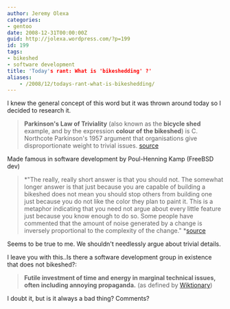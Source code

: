 ```yaml
---
author: Jeremy Olexa
categories:
- gentoo
date: 2008-12-31T00:00:00Z
guid: http://jolexa.wordpress.com/?p=199
id: 199
tags:
- bikeshed
- software development
title: 'Today's rant: What is 'bikeshedding' ?'
aliases:
    - /2008/12/todays-rant-what-is-bikeshedding/
---
```


I knew the general concept of this word but it was thrown around today so I decided to research it.

> **Parkinson's Law of Triviality** (also known as the **bicycle shed** example, and by the expression **colour of the bikeshed**) is C. Northcote Parkinson's 1957 argument that organisations give disproportionate weight to trivial issues. [source][1]

Made famous in software development by Poul-Henning Kamp (FreeBSD dev)

> *"The really, really short answer is that you should not. The somewhat longer answer is that just because you are capable of building a bikeshed does not mean you should stop others from building one just because you do not like the color they plan to paint it. This is a metaphor indicating that you need not argue about every little feature just because you know enough to do so. Some people have commented that the amount of noise generated by a change is inversely proportional to the complexity of the change." *[source][2]

Seems to be true to me. We shouldn't needlessly argue about trivial details.

I leave you with this..Is there a software development group in existence that does not bikeshed?:

> **Futile investment of time and energy in marginal technical issues, often including annoying propaganda.** (as defined by [Wiktionary][3])

I doubt it, but is it always a bad thing? Comments?

 [1]: http://en.wikipedia.org/wiki/Color_of_the_bikeshed
 [2]: http://www.bikeshed.com/
 [3]: http://en.wiktionary.org/wiki/bikeshedding